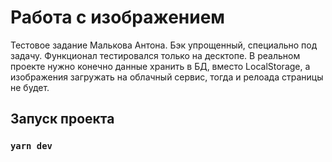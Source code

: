 # Работа с изображением

Тестовое задание Малькова Антона. 
Бэк упрощенный, специально под задачу.
Функционал тестировался только на десктопе.
В реальном проекте нужно конечно данные хранить в БД, вместо LocalStorage,
а изображения загружать на облачный сервис, тогда и релоада страницы не будет.

## Запуск проекта

### `yarn dev`
